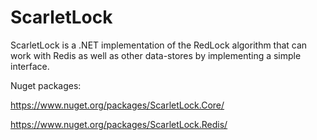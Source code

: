 # ScarletLock

ScarletLock is a .NET implementation of the RedLock algorithm that can work with Redis as well as other data-stores by implementing a simple interface.

Nuget packages:

https://www.nuget.org/packages/ScarletLock.Core/

https://www.nuget.org/packages/ScarletLock.Redis/ 
